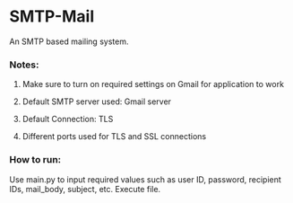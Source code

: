 # SMTP-Mail
An SMTP based mailing system.

### Notes: 

1. Make sure to turn on required settings on Gmail for application to work

2. Default SMTP server used: Gmail server
    
3. Default Connection: TLS

4. Different ports used for TLS and SSL connections

### How to run:
 
Use main.py to input required values such as user ID, password, recipient IDs, mail_body, subject, etc.
Execute file.
